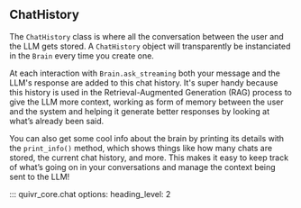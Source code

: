 ## ChatHistory

The `ChatHistory` class is where all the conversation between the user and the LLM gets stored. A `ChatHistory` object will transparently be instanciated in the `Brain` every time you create one.

At each interaction with `Brain.ask_streaming` both your message and the LLM's response are added to this chat history. It's super handy because this history is used in the Retrieval-Augmented Generation (RAG) process to give the LLM more context, working as form of memory between the user and the system and helping it generate better responses by looking at what’s already been said.

You can also get some cool info about the brain by printing its details with the `print_info()` method, which shows things like how many chats are stored, the current chat history, and more. This makes it easy to keep track of what’s going on in your conversations and manage the context being sent to the LLM!

::: quivr_core.chat
options:
heading_level: 2
